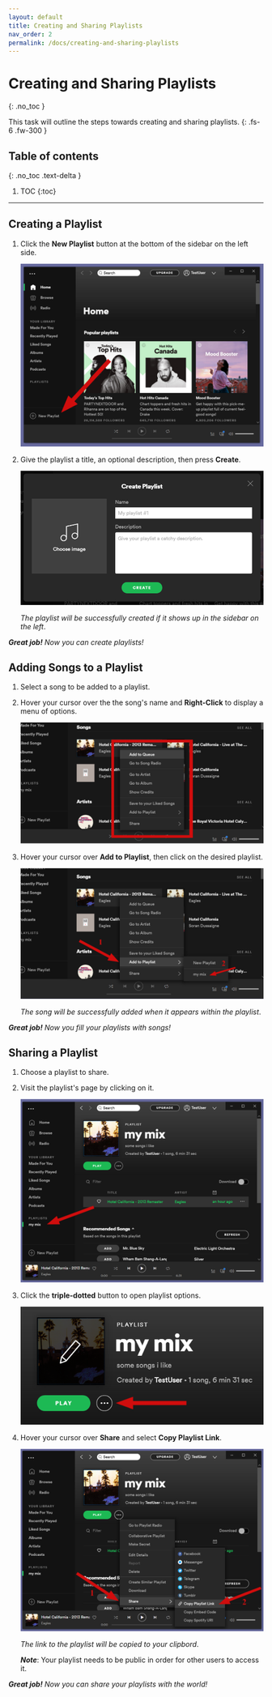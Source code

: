 ```yaml
---
layout: default
title: Creating and Sharing Playlists
nav_order: 2
permalink: /docs/creating-and-sharing-playlists
---
```


# Creating and Sharing Playlists
{: .no_toc }


This task will outline the steps towards creating and sharing playlists.
{: .fs-6 .fw-300 }

## Table of contents
{: .no_toc .text-delta }

1. TOC
{:toc}

---

## Creating a Playlist

1. Click the **New Playlist** button at the bottom of the sidebar on the left side.  

    ![NewPlaylist](https://github.com/kanmatthew/Matt-test-docs/blob/gh-pages/assets/images/pointing-to-playlist.png?raw=true "New Playlist Button")

2. Give the playlist a title, an optional description, then press **Create**.  

    ![CreatePlaylist](https://github.com/kanmatthew/Matt-test-docs/blob/gh-pages/assets/images/create-playlist.PNG?raw=true "Creating Playlist")

    _The playlist will be successfully created if it shows up in the sidebar on the left_.

***Great job!** Now you can create playlists!*

## Adding Songs to a Playlist

1. Select a song to be added to a playlist.

2. Hover your cursor over the the song's name and **Right-Click** to display a menu of options.  

    ![SongOptions](https://github.com/kanmatthew/Matt-test-docs/blob/gh-pages/assets/images/song-menu.png?raw=true "Song Options")

3. Hover your cursor over **Add to Playlist**, then click on the desired playlist.  

    ![AddSong](https://github.com/kanmatthew/Matt-test-docs/blob/gh-pages/assets/images/add-song-to-playlist.png?raw=true "Adding to Playlist")

    _The song will be successfully added when it appears within the playlist_.

***Great job!** Now you fill your playlists with songs!*

## Sharing a Playlist

1. Choose a playlist to share.

2. Visit the playlist's page by clicking on it.  

    ![PlaylistPage](https://github.com/kanmatthew/Matt-test-docs/blob/gh-pages/assets/images/playlist-page.png?raw=true "Playlist Page")

3. Click the **triple-dotted** button to open playlist options.  

    ![TripleDotButton](https://github.com/kanmatthew/Matt-test-docs/blob/gh-pages/assets/images/playlist-triple-dot-button.png?raw=true "Triple Dotted Button Location")

4. Hover your cursor over **Share** and select **Copy Playlist Link**.  

    ![ShareOptions](https://github.com/kanmatthew/Matt-test-docs/blob/gh-pages/assets/images/copy-playlist-link.png?raw=true "Sharing Options")

    _The link to the playlist will be copied to your clipbord_.

    **_Note_**: Your playlist needs to be public in order for other users to access it.
    
***Great job!** Now you can share your playlists with the world!*
